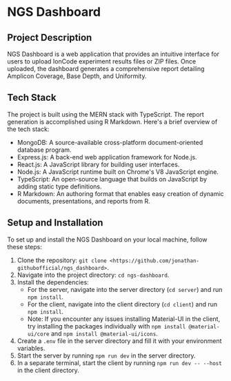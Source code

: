 # NGS Dashboard

## Project Description
NGS Dashboard is a web application that provides an intuitive interface for users to upload IonCode experiment results files or ZIP files. Once uploaded, the dashboard generates a comprehensive report detailing Amplicon Coverage, Base Depth, and Uniformity.

## Tech Stack
The project is built using the MERN stack with TypeScript. The report generation is accomplished using R Markdown. Here's a brief overview of the tech stack:

- MongoDB: A source-available cross-platform document-oriented database program.
- Express.js: A back-end web application framework for Node.js.
- React.js: A JavaScript library for building user interfaces.
- Node.js: A JavaScript runtime built on Chrome's V8 JavaScript engine.
- TypeScript: An open-source language that builds on JavaScript by adding static type definitions.
- R Markdown: An authoring format that enables easy creation of dynamic documents, presentations, and reports from R.

## Setup and Installation
To set up and install the NGS Dashboard on your local machine, follow these steps:

1. Clone the repository: `git clone <https://github.com/jonathan-githubofficial/ngs_dashboard>`.
2. Navigate into the project directory: `cd ngs-dashboard`.
3. Install the dependencies:
   - For the server, navigate into the server directory (`cd server`) and run `npm install`.
   - For the client, navigate into the client directory (`cd client`) and run `npm install`.
   - Note: If you encounter any issues installing Material-UI in the client, try installing the packages individually with `npm install @material-ui/core` and `npm install @material-ui/icons`.
4. Create a `.env` file in the server directory and fill it with your environment variables.
5. Start the server by running `npm run dev` in the server directory.
6. In a separate terminal, start the client by running `npm run dev -- --host` in the client directory.



